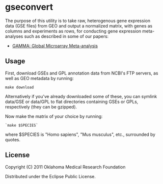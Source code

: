 # gseconvert

The purpose of this utility is to take raw, heterogenous gene
expression data (GSE files) from GEO and output a normalized matrix,
with genes as columns and experiments as rows, for conducting gene
expression meta-analyses such as described in some of
our papers:

*   [GAMMA: Global Microarray Meta-analysis](http://bioinformatics.oxfordjournals.org/content/early/2009/05/15/bioinformatics.btp290)

## Usage

First, download GSEs and GPL annotation data from NCBI's FTP servers,
as well as GEO metadata by running:

   `make download`

Alternatively if you've already downloaded some of these, you can symlink
data/GSE or data/GPL to flat directories containing GSEs or GPLs,
respectively (they can be gzipped).

Now make the matrix of your choice by running: 

    `make $SPECIES`

where $SPECIES is "Homo sapiens", "Mus musculus", etc., surrounded by
quotes. 


## License

Copyright (C) 2011 Oklahoma Medical Research Foundation

Distributed under the Eclipse Public License.
